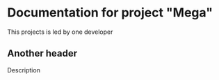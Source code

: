 # Documentation for project "Mega"

This projects is led by one developer

## Another header

Description
